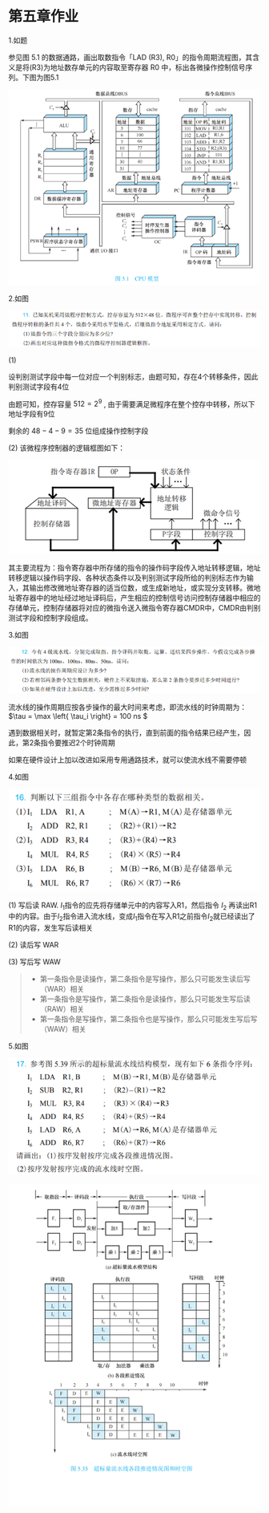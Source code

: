 # 第五章作业

1.如题

参见图 5.1 的数据通路，画出取数指令「LAD (R3), R0」的指令周期流程图，其含义是将(R3)为地址数存单元的内容取至寄存器 R0 中，标出各微操作控制信号序列。下图为图5.1

![图5.1](images/2023-02-13-11-50-56.png)

2.如图

![题11](images/2023-02-13-16-42-52.png)

(1) 

设判别测试字段中每一位对应一个判别标志，由题可知，存在4个转移条件，因此判别测试字段有4位

由题可知，控存容量 $512 = 2 ^ 9$ , 由于需要满足微程序在整个控存中转移，所以下地址字段有9位

剩余的 $48 - 4 - 9 = 35$ 位组成操作控制字段

(2) 该微程序控制器的逻辑框图如下：

![逻辑框图](images/2023-02-13-16-47-13.png)

其主要流程为：指令寄存器中所存储的指令的操作码字段传入地址转移逻辑，地址转移逻辑以操作码字段、各种状态条件以及判别测试字段所给的判别标志作为输入，其输出修改微地址寄存器的适当位数，或生成新地址，或实现分支转移。微地址寄存器中的地址经过地址译码后，产生相应的控制信号访问控制存储器中相应的存储单元，控制存储器将对应的微指令送入微指令寄存器CMDR中，CMDR由判别测试字段和控制字段组成。

3.如图

![题12](images/2023-02-13-16-54-23.png)

流水线的操作周期应按各步操作的最大时间来考虑，即流水线的时钟周期为：$\tau = \max \left\{ \tau_i \right\} = 100 ns $ 

遇到数据相关时，就暂定第2条指令的执行，直到前面的指令结果已经产生，因此，第2条指令要推迟2个时钟周期

如果在硬件设计上加以改进如采用专用通路技术，就可以使流水线不需要停顿

4.如图

![题16](images/2023-02-13-17-05-34.png)

(1) 写后读 RAW. $I_1$指令的应先将存储单元中的内容写入R1，然后指令 $I_2$ 再读出R1中的内容。由于$I_2$指令进入流水线，变成$I_1$指令在写入R1之前指令$I_2$就已经读出了R1的内容，发生写后读相关

(2) 读后写 WAR

(3) 写后写 WAW

> * 第一条指令是读操作，第二条指令是写操作，那么只可能发生读后写（WAR）相关
> * 第一条指令是写操作，第二条指令是读操作，那么只可能发生写后读（RAW）相关
> * 第一条指令是写操作，第二条指令也是写操作，那么只可能发生写后写（WAW）相关

5.如图

![题17](images/2023-02-13-17-16-46.png)

![超标量流水线](images/2023-02-13-17-18-49.png)